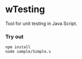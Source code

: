 # wTesting

Tool for unit testing in Java Script.

### Try out

```
npm install
node sample/Simple.s
```























